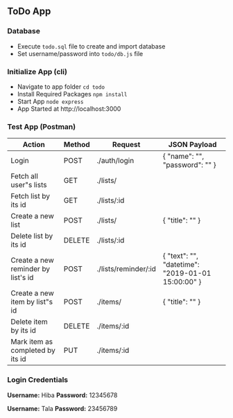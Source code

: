 ## ToDo App

### Database
  - Execute `todo.sql` file to create and import database
  - Set username/password into `todo/db.js` file

### Initialize App (cli)
- Navigate to app folder `cd todo`
- Install Required Packages `npm install`
- Start App `node express`
- App Started at http://localhost:3000

### Test App (Postman)
Action | Method | Request | JSON Payload
--- | --- | --- | --- |
Login | POST | ./auth/login | { "name": "", "password": "" }
Fetch all user"s lists | GET | ./lists/ | 
Fetch list by its id | GET | ./lists/:id | 
Create a new list | POST | ./lists/ | { "title": "" }
Delete list by its id | DELETE | ./lists/:id | 
Create a new reminder by list's id | POST | ./lists/reminder/:id | { "text": "", "datetime": "2019-01-01 15:00:00" }
Create a new item by list"s id | POST | ./items/ | { "title": "" }
Delete item by its id | DELETE | ./items/:id |
Mark item as completed by its id | PUT | ./items/:id |

### Login Credentials
**Username:** Hiba **Password:** 12345678

**Username:** Tala **Password:** 23456789